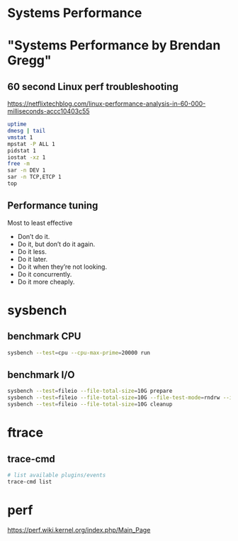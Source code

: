 # Systems Performance
# "Systems Performance by Brendan Gregg"

## 60 second Linux perf troubleshooting

<https://netflixtechblog.com/linux-performance-analysis-in-60-000-milliseconds-accc10403c55>

```bash
uptime
dmesg | tail
vmstat 1
mpstat -P ALL 1
pidstat 1
iostat -xz 1
free -m
sar -n DEV 1
sar -n TCP,ETCP 1
top
```

## Performance tuning

Most to least effective

* Don’t do it.
* Do it, but don’t do it again.
* Do it less.
* Do it later.
* Do it when they’re not looking.
* Do it concurrently.
* Do it more cheaply.
# sysbench

## benchmark CPU

```bash
sysbench --test=cpu --cpu-max-prime=20000 run
```

## benchmark I/O
 
```bash
sysbench --test=fileio --file-total-size=10G prepare
sysbench --test=fileio --file-total-size=10G --file-test-mode=rndrw --init-rnd=on --max-time=300 --max_requests=0 run
sysbench --test=fileio --file-total-size=10G cleanup
```

# ftrace

## trace-cmd

```bash
# list available plugins/events
trace-cmd list
```
# perf

<https://perf.wiki.kernel.org/index.php/Main_Page>

